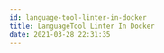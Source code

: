 ```yaml
---
id: language-tool-linter-in-docker
title: LanguageTool Linter In Docker
date: 2021-03-28 22:31:35
---
```


